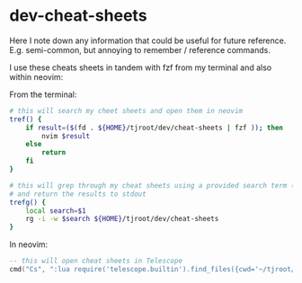 # dev-cheat-sheets

Here I note down any information that could be useful for future reference. E.g. semi-common, but annoying to
remember / reference commands. 

I use these cheats sheets in tandem with fzf from my terminal and also within neovim:

From the terminal:

```bash
# this will search my cheet sheets and open them in neovim
tref() {
    if result=($(fd . ${HOME}/tjroot/dev/cheat-sheets | fzf )); then
        nvim $result
    else
        return
    fi
}

# this will grep through my cheat sheets using a provided search term (e.g. 'sed')
# and return the results to stdout
trefg() {
    local search=$1
    rg -i -w $search ${HOME}/tjroot/dev/cheat-sheets 
}
```

In neovim: 

```lua
-- this will open cheat sheets in Telescope
cmd("Cs", ":lua require('telescope.builtin').find_files({cwd='~/tjroot/dev/cheat-sheets'})<CR>", {})

```
